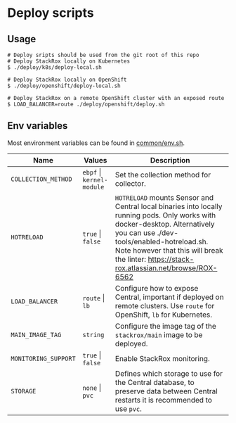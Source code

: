 # Deploy scripts

## Usage

```
# Deploy sripts should be used from the git root of this repo
# Deploy StackRox locally on Kubernetes
$ ./deploy/k8s/deploy-local.sh

# Deploy StackRox locally on OpenShift
$ ./deploy/openshift/deploy-local.sh

# Deploy StackRox on a remote OpenShift cluster with an exposed route
$ LOAD_BALANCER=route ./deploy/openshift/deploy.sh
```

## Env variables

Most environment variables can be found in [common/env.sh](https://github.com/stackrox/rox/blob/e57c8fe3b98c3833f2b2ff0d634fc325b88e0372/deploy/common/env.sh).

| **Name**           | **Values**            | **Description**                                                                                                                                                            |
|--------------------|-----------------------|----------------------------------------------------------------------------------------------------------------------------------------------------------------------------|
| `COLLECTION_METHOD`  | `ebpf`  \| `kernel-module` | Set the collection method for collector.                                                                                                                                   |
| `HOTRELOAD`          | `true`  \| `false`         | `HOTRELOAD` mounts Sensor and Central local binaries into locally running pods. Only works with docker-desktop.  Alternatively you can use ./dev-tools/enabled-hotreload.sh. Note however that this will break the linter: https://stack-rox.atlassian.net/browse/ROX-6562 |
| `LOAD_BALANCER`      | `route` \| `lb`            | Configure how to expose Central, important if deployed on remote clusters. Use `route` for OpenShift, `lb` for Kubernetes.                                                 |
| `MAIN_IMAGE_TAG`     | `string`                   | Configure the image tag of the `stackrox/main` image to be deployed.                                                                                                       |
| `MONITORING_SUPPORT` | `true`  \| `false`         | Enable StackRox monitoring.                                                                                                                                                |
| `STORAGE`            | `none`  \| `pvc`           | Defines which storage to use for the Central database, to preserve data between Central restarts it is recommended to use `pvc`.                                                |
